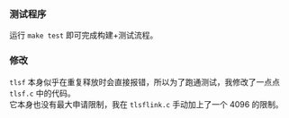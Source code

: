 ### 测试程序
运行 ```make test``` 即可完成构建+测试流程。

### 修改
```tlsf``` 本身似乎在重复释放时会直接报错，所以为了跑通测试，我修改了一点点 ```tlsf.c``` 中的代码。  
它本身也没有最大申请限制，我在 ```tlsflink.c``` 手动加上了一个 4096 的限制。